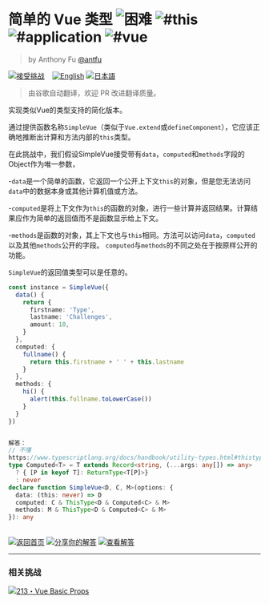 <!--info-header-start--><h1>简单的 Vue 类型 <img src="https://img.shields.io/badge/-%E5%9B%B0%E9%9A%BE-de3d37" alt="困难"/> <img src="https://img.shields.io/badge/-%23this-999" alt="#this"/> <img src="https://img.shields.io/badge/-%23application-999" alt="#application"/> <img src="https://img.shields.io/badge/-%23vue-999" alt="#vue"/></h1><blockquote><p>by Anthony Fu <a href="https://github.com/antfu" target="_blank">@antfu</a></p></blockquote><p><a href="https://tsch.js.org/6/play/zh-CN" target="_blank"><img src="https://img.shields.io/badge/-%E6%8E%A5%E5%8F%97%E6%8C%91%E6%88%98-3178c6?logo=typescript&logoColor=white" alt="接受挑战"/></a> &nbsp;&nbsp;&nbsp;<a href="./README.md" target="_blank"><img src="https://img.shields.io/badge/-English-gray" alt="English"/></a>  <a href="./README.ja.md" target="_blank"><img src="https://img.shields.io/badge/-%E6%97%A5%E6%9C%AC%E8%AA%9E-gray" alt="日本語"/></a> </p><!--info-header-end-->

> 由谷歌自动翻译，欢迎 PR 改进翻译质量。

实现类似Vue的类型支持的简化版本。

通过提供函数名称`SimpleVue`（类似于`Vue.extend`或`defineComponent`），它应该正确地推断出计算和方法内部的`this`类型。

在此挑战中，我们假设SimpleVue接受带有`data`，`computed`和`methods`字段的Object作为唯一参数，

-`data`是一个简单的函数，它返回一个公开上下文`this`的对象，但是您无法访问`data`中的数据本身或其他计算机值或方法。

-`computed`是将上下文作为`this`的函数的对象，进行一些计算并返回结果。计算结果应作为简单的返回值而不是函数显示给上下文。

-`methods`是函数的对象，其上下文也与`this`相同。方法可以访问`data`，`computed`以及其他`methods`公开的字段。 `computed`与`methods`的不同之处在于按原样公开的功能。

`SimpleVue`的返回值类型可以是任意的。

```ts
const instance = SimpleVue({
  data() {
    return {
      firstname: 'Type',
      lastname: 'Challenges',
      amount: 10,
    }
  },
  computed: {
    fullname() {
      return this.firstname + ' ' + this.lastname
    }
  },
  methods: {
    hi() {
      alert(this.fullname.toLowerCase())
    }
  }
})


解答：
// 不懂
https://www.typescriptlang.org/docs/handbook/utility-types.html#thistypetype
type Computed<T> = T extends Record<string, (...args: any[]) => any>
  ? { [P in keyof T]: ReturnType<T[P]>}
  : never
declare function SimpleVue<D, C, M>(options: {
  data: (this: never) => D
  computed: C & ThisType<D & Computed<C> & M>
  methods: M & ThisType<D & Computed<C> & M>
}): any
```

<!--info-footer-start--><br><a href="../../README.zh-CN.md" target="_blank"><img src="https://img.shields.io/badge/-%E8%BF%94%E5%9B%9E%E9%A6%96%E9%A1%B5-grey" alt="返回首页"/></a> <a href="https://tsch.js.org/6/answer/zh-CN" target="_blank"><img src="https://img.shields.io/badge/-%E5%88%86%E4%BA%AB%E4%BD%A0%E7%9A%84%E8%A7%A3%E7%AD%94-teal" alt="分享你的解答"/></a> <a href="https://tsch.js.org/6/solutions" target="_blank"><img src="https://img.shields.io/badge/-%E6%9F%A5%E7%9C%8B%E8%A7%A3%E7%AD%94-de5a77?logo=awesome-lists&logoColor=white" alt="查看解答"/></a> <hr><h3>相关挑战</h3><a href="https://github.com/type-challenges/type-challenges/blob/master/questions/213-hard-vue-basic-props/README.md" target="_blank"><img src="https://img.shields.io/badge/-213%E3%83%BBVue%20Basic%20Props-de3d37" alt="213・Vue Basic Props"/></a> <!--info-footer-end-->
